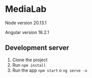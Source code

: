 # MediaLab

Node version 20.13.1

Angular version 18.2.1

## Development server

1. Clone the project
2. Run ```npm install```
3. Run the app ```npm start``` o ```ng serve -o```
